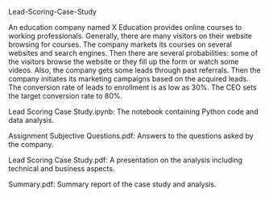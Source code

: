  Lead-Scoring-Case-Study
 
An education company named X Education provides online courses to working professionals. Generally, there are many visitors on their website browsing for courses. The company markets its courses on several websites and search engines. Then there are several probabilities: some of the visitors browse the website or they fill up the form or watch some videos. Also, the company gets some leads through past referrals. Then the company initiates its marketing campaigns based on the acquired leads. The conversion rate of leads to enrollment is as low as 30%. The CEO sets the target conversion rate to 80%.

Lead Scoring Case Study.ipynb: The notebook containing Python code and data analysis.

Assignment Subjective Questions.pdf: Answers to the questions asked by the company. 

Lead Scoring Case Study.pdf: A presentation on the analysis including technical and business aspects. 

Summary.pdf: Summary report of the case study and analysis. 

